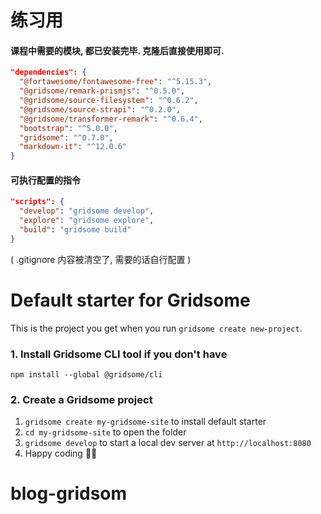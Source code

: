 # 练习用

#### 课程中需要的模块, 都已安装完毕. 克隆后直接使用即可. 

```json
"dependencies": {
  "@fortawesome/fontawesome-free": "^5.15.3",
  "@gridsome/remark-prismjs": "^0.5.0",
  "@gridsome/source-filesystem": "^0.6.2",
  "@gridsome/source-strapi": "^0.2.0",
  "@gridsome/transformer-remark": "^0.6.4",
  "bootstrap": "^5.0.0",
  "gridsome": "^0.7.0",
  "markdown-it": "^12.0.6"
}
```

#### 可执行配置的指令

```json
"scripts": {
  "develop": "gridsome develop",
  "explore": "gridsome explore",
  "build": "gridsome build"
}
```

(  .gitignore 内容被清空了, 需要的话自行配置 )





# Default starter for Gridsome

This is the project you get when you run `gridsome create new-project`.

### 1. Install Gridsome CLI tool if you don't have

`npm install --global @gridsome/cli`

### 2. Create a Gridsome project

1. `gridsome create my-gridsome-site` to install default starter
2. `cd my-gridsome-site` to open the folder
3. `gridsome develop` to start a local dev server at `http://localhost:8080`
4. Happy coding 🎉🙌
# blog-gridsom

